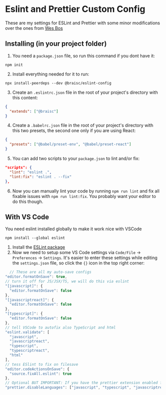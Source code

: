# Eslint and Prettier Custom Config

These are my settings for ESLint and Prettier with some minor modifications over the ones from [Wes Bos](https://github.com/wesbos/eslint-config-wesbos)

## Installing (in your project folder)

1. You need a `package.json` file, so run this command if you dont have it:

```
npm init
```

2. Install everything needed for it to run:

```
npx install-peerdeps --dev @braisc/eslint-config
```

3. Create an `.eslintrc.json` file in the root of your project's directory with this content:

```json
{
  "extends": ["@braisc"]
}
```

4. Create a `.babelrc.json` file in the root of your project's directory with this two presets, the second one only if you are using React:

```json
{
  "presets": ["@babel/preset-env", "@babel/preset-react"]
}
```

5. You can add two scripts to your `package.json` to lint and/or fix:

```json
"scripts": {
  "lint": "eslint .",
  "lint:fix": "eslint . --fix"
},
```

6. Now you can manually lint your code by running `npm run lint` and fix all fixable issues with `npm run lint:fix`. You probably want your editor to do this though.

## With VS Code

You need eslint installed globally to make it work nice with VSCode

```
npm install --global eslint
```

1. Install the [ESLint package](https://marketplace.visualstudio.com/items?itemName=dbaeumer.vscode-eslint)
2. Now we need to setup some VS Code settings via `Code/File` → `Preferences` → `Settings`. It's easier to enter these settings while editing the `settings.json` file, so click the `{}` icon in the top right corner:

```js
  // These are all my auto-save configs
"editor.formatOnSave": true,
// turn it off for JS/JSX/TS, we will do this via eslint
"[javascript]": {
  "editor.formatOnSave": false
},
"[javascriptreact]": {
  "editor.formatOnSave": false
},
"[typescript]": {
  "editor.formatOnSave": false
},
// tell VSCode to autofix also TypeScript and html
"eslint.validate": [
  "javascript",
  "javascriptreact",
  "typescript",
  "typescriptreact",
  "html"
],
// tess ESlint to fix on filesave
"editor.codeActionsOnSave": {
  "source.fixAll.eslint": true
},
// Optional BUT IMPORTANT: If you have the prettier extension enabled for other languages like CSS and HTML, turn it off for JS/JSX/TS since we are doing it through Eslint already
"prettier.disableLanguages": ["javascript", "typescript", "javascriptreact"],
```
